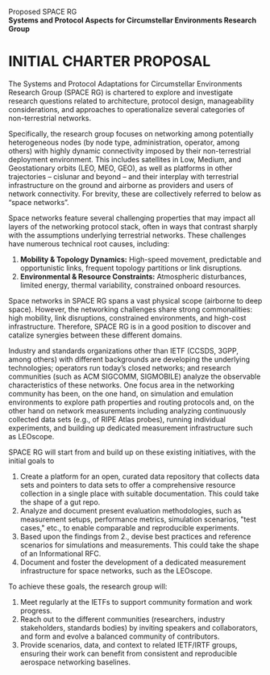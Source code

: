 Proposed SPACE RG  
**Systems and Protocol Aspects for Circumstellar Environments Research Group**

# INITIAL CHARTER PROPOSAL

The Systems and Protocol Adaptations for Circumstellar Environments Research Group (SPACE RG) is chartered to explore and investigate research questions related to architecture, protocol design, manageability considerations, and approaches to operationalize several categories of non-terrestrial networks. 

Specifically, the research group focuses on networking among potentially heterogeneous nodes (by node type, administration, operator, among others) with highly dynamic connectivity imposed by their non-terrestrial deployment environment. 
This includes satellites in Low, Medium, and Geostationary orbits (LEO, MEO, GEO), as well as platforms in other trajectories – cislunar and beyond – and their interplay with terrestrial infrastructure on the ground and airborne as providers and users of network connectivity. 
For brevity, these are collectively referred to below as “space networks”.

Space networks feature several challenging properties that may impact all layers of the networking protocol stack, often in ways that contrast sharply with the assumptions underlying terrestrial networks. 
These challenges have numerous technical root causes, including:

1. **Mobility & Topology Dynamics:** High-speed movement, predictable and opportunistic links, frequent topology partitions or link disruptions.  
2. **Environmental & Resource Constraints:** Atmospheric disturbances, limited energy, thermal variability, constrained onboard resources.

Space networks in SPACE RG spans a vast physical scope (airborne to deep space). 
However, the networking challenges share strong commonalities: high mobility, link disruptions, constrained environments, and high-cost infrastructure. 
Therefore, SPACE RG is in a good position to discover and catalize synergies between these different domains.

Industry and standards organizations other than IETF (CCSDS, 3GPP, among others)  with different backgrounds are developing the underlying technologies; operators run today’s closed networks; and research communities (such as ACM SIGCOMM, SIGMOBILE) analyze the observable characteristics of these networks. 
One focus area in the networking community has been, on the one hand, on simulation and emulation environments to explore path properties and routing protocols and, on the other hand on network measurements including analyzing continuously collected data sets (e.g., of RIPE Atlas probes), running individual experiments, and building up dedicated measurement infrastructure such as LEOscope.

SPACE RG will start from and build up on these existing initiatives, with the initial goals to

1. Create a platform for an open, curated data repository that collects data sets and pointers to data sets to offer a comprehensive resource collection in a single place with suitable documentation. 
This could take the shape of a gut repo.  
2. Analyze and document present evaluation methodologies, such as measurement setups, performance metrics, simulation scenarios, "test cases," etc., to enable comparable and reproducible experiments. 
3. Based upon the findings from 2., devise best practices and reference scenarios for simulations and measurements. 
This could take the shape of an Informational RFC.  
4. Document and foster the development of a dedicated measurement infrastructure for space networks, such as the LEOscope.

To achieve these goals, the research group will:
1. Meet regularly at the IETFs to support community formation and work progress. 
2. Reach out to the different communities (researchers, industry stakeholders, standards bodies) by inviting speakers and collaborators, and form and evolve a balanced community of contributors. 
3. Provide scenarios, data, and context to related IETF/IRTF groups, ensuring their work can benefit from consistent and reproducible aerospace networking baselines. 

